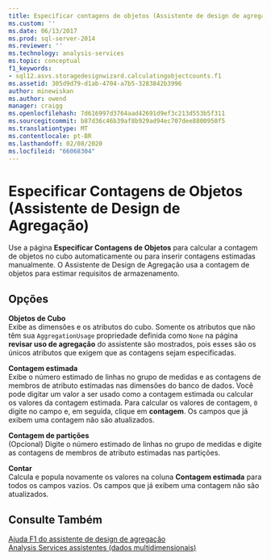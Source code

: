 ```yaml
---
title: Especificar contagens de objetos (Assistente de design de agregação) | Microsoft Docs
ms.custom: ''
ms.date: 06/13/2017
ms.prod: sql-server-2014
ms.reviewer: ''
ms.technology: analysis-services
ms.topic: conceptual
f1_keywords:
- sql12.asvs.storagedesignwizard.calculatingobjectcounts.f1
ms.assetid: 305d9d79-d1ab-4704-a7b5-3283842b3996
author: minewiskan
ms.author: owend
manager: craigg
ms.openlocfilehash: 7d616997d3764aad42691d9ef3c213d553b5f311
ms.sourcegitcommit: b87d36c46b39af8b929ad94ec707dee8800950f5
ms.translationtype: MT
ms.contentlocale: pt-BR
ms.lasthandoff: 02/08/2020
ms.locfileid: "66068304"
---
```

# <a name="specify-object-counts-aggregation-design-wizard"></a>Especificar Contagens de Objetos (Assistente de Design de Agregação)
  Use a página **Especificar Contagens de Objetos** para calcular a contagem de objetos no cubo automaticamente ou para inserir contagens estimadas manualmente. O Assistente de Design de Agregação usa a contagem de objetos para estimar requisitos de armazenamento.  
  
## <a name="options"></a>Opções  
 **Objetos de Cubo**  
 Exibe as dimensões e os atributos do cubo. Somente os atributos que não têm sua `AggregationUsage` propriedade definida como `None` na página **revisar uso de agregação** do assistente são mostrados, pois esses são os únicos atributos que exigem que as contagens sejam especificadas.  
  
 **Contagem estimada**  
 Exibe o número estimado de linhas no grupo de medidas e as contagens de membros de atributo estimadas nas dimensões do banco de dados. Você pode digitar um valor a ser usado como a contagem estimada ou calcular os valores da contagem estimada. Para calcular os valores de contagem, `0` digite no campo e, em seguida, clique em **contagem**. Os campos que já exibem uma contagem não são atualizados.  
  
 **Contagem de partições**  
 (Opcional) Digite o número estimado de linhas no grupo de medidas e digite as contagens de membros de atributo estimadas nas partições.  
  
 **Contar**  
 Calcula e popula novamente os valores na coluna **Contagem estimada** para todos os campos vazios. Os campos que já exibem uma contagem não são atualizados.  
  
## <a name="see-also"></a>Consulte Também  
 [Ajuda F1 do assistente de design de agregação](aggregation-design-wizard-f1-help.md)   
 [Analysis Services assistentes &#40;dados multidimensionais&#41;](analysis-services-wizards-multidimensional-data.md)  
  
  
